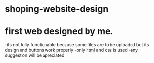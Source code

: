 # shoping-website-design
# first web designed by me. 
-its not fully functionable because some files are to be uploaded but its design and buttons work properly
-only html and css is used
-any suggestion will be apreciated
